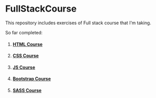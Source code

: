 # FullStackCourse
This repository includes exercises of Full stack course that I'm taking.

So far completed:

1. #### [HTML Course](https://github.com/MelAsAdaLovelace/FullStackCourse/tree/master/1_HTML-Course)
2. #### [CSS Course](https://github.com/MelAsAdaLovelace/FullStackCourse/tree/master/2_CSS-Course)
3. #### [JS Course](https://github.com/MelAsAdaLovelace/FullStackCourse/tree/master/3_Javascript-Course)
4. #### [Bootstrap Course](https://github.com/MelAsAdaLovelace/FullStackCourse/tree/master/4_Bootstrap-Course) 
5. #### [SASS Course](https://github.com/MelAsAdaLovelace/FullStackCourse/tree/master/5_Sass-Course) 

